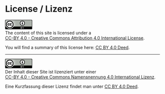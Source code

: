 # License / Lizenz

[![CC-BY 4.0](../assets/cc-by_88x31.png)](https://creativecommons.org/licenses/by/4.0/ "CC-BY 4.0")  
The content of this site is licensed
under a  
[CC-BY 4.0 - Creative Commons Attribution 4.0 International License](https://creativecommons.org/licenses/by/4.0/legalcode).

You will find a summary of this license
here: 
[CC BY 4.0 Deed](https://creativecommons.org/licenses/by/4.0/deed).

---

[![CC-BY 4.0](../assets/cc-by_88x31.png)](https://creativecommons.org/licenses/by/4.0/ "CC-BY 4.0")  
Der Inhalt dieser Site ist lizenziert unter einer  
[CC-BY 4.0 - Creative Commons Namensnennung 4.0 International Lizenz](https://creativecommons.org/licenses/by/4.0/legalcode.de).

Eine Kurzfassung dieser Lizenz findet man
unter 
[CC BY 4.0 Deed](https://creativecommons.org/licenses/by/4.0/deed.de).
